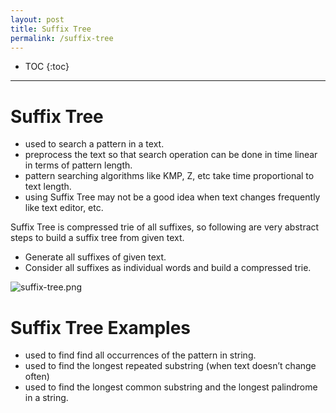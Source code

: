 ```yaml
---
layout: post
title: Suffix Tree
permalink: /suffix-tree
---
```


- TOC
{:toc}

---

# Suffix Tree
- used to search a pattern in a text.
- preprocess the text so that search operation can be done in time linear in terms of pattern length.
- pattern searching algorithms like KMP, Z, etc take time proportional to text length. 
- using Suffix Tree may not be a good idea when text changes frequently like text editor, etc.

Suffix Tree is compressed trie of all suffixes, so following are very abstract steps to build a suffix tree from given text.
- Generate all suffixes of given text.
- Consider all suffixes as individual words and build a compressed trie.

![suffix-tree.png]({{site.cdn}}/cse/ds/tree/suffix-tree.png)

# Suffix Tree Examples 
- used to find find all occurrences of the pattern in string.
- used to find the longest repeated substring (when text doesn’t change often)
- used to find the longest common substring and the longest palindrome in a string.